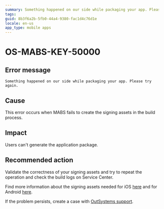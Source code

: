 ```yaml
---
summary: Something happened on our side while packaging your app. Please try again.
tags:
guid: 8b3f6a2b-5fb0-44a4-9380-fac1d4c76d1e
locale: en-us
app_type: mobile apps
---
```


# OS-MABS-KEY-50000

## Error message

`Something happened on our side while packaging your app. Please try again.`

## Cause

This error occurs when MABS fails to create the signing assets in the build process.

## Impact

Users can't generate the application package.

## Recommended action
Validate the correctness of your signing assets and try to repeat the operation and check the build logs on Service Center.

Find more information about the signing assets needed for iOS [here](https://success.outsystems.com/Documentation/11/Delivering_Mobile_Apps/Generate_and_Distribute_Your_Mobile_App/More_Information_on_Generating_and_Distributing_Mobile_Apps#for-ios) and for Android [here](https://success.outsystems.com/Documentation/11/Delivering_Mobile_Apps/Generate_and_Distribute_Your_Mobile_App/More_Information_on_Generating_and_Distributing_Mobile_Apps#for-android).

If the problem persists, create a case with [OutSystems support](https://www.outsystems.com/support/portal/open-support-case?ErrorCode=OS-MABS-KEY-50000).
